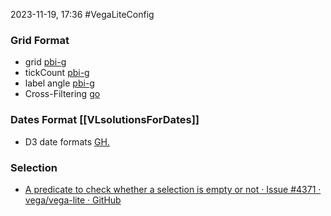 2023-11-19, 17:36
#VegaLiteConfig

### Grid Format
* grid [pbi-g](https://youtu.be/gFePk2vA3-Y?t=1445)
* tickCount [pbi-g](https://youtu.be/gFePk2vA3-Y?t=1475)
* label angle [pbi-g](https://youtu.be/gFePk2vA3-Y?t=1630)
* Cross-Filtering [go](https://youtu.be/gFePk2vA3-Y?t=1655)
### Dates Format [[VLsolutionsForDates]]
* D3 date formats [GH.](https://github.com/d3/d3-time-format#locale_format)

### Selection
- [A predicate to check whether a selection is empty or not · Issue #4371 · vega/vega-lite · GitHub](https://github.com/vega/vega-lite/issues/4371)


 